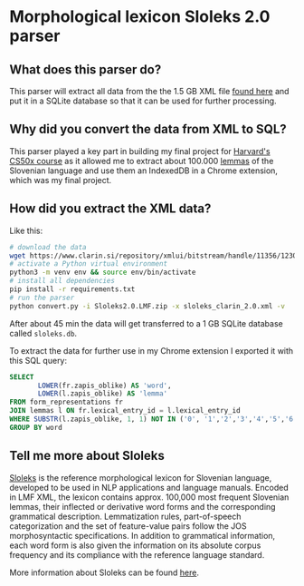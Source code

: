 # Morphological lexicon Sloleks 2.0 parser

## What does this parser do?
This parser will extract all data from the the 1.5 GB XML file [found here](https://www.clarin.si/repository/xmlui/handle/11356/1230)
and put it in a SQLite database so that it can be used for further processing.

## Why did you convert the data from XML to SQL?
This parser played a key part in building my final project for [Harvard's CS50x course](https://cs50.harvard.edu/x/) as 
it allowed me to extract about 100.000 [lemmas][1] of the Slovenian language and use them an IndexedDB in a Chrome extension,
which was my final project.

## How did you extract the XML data?
Like this:
```bash
# download the data
wget https://www.clarin.si/repository/xmlui/bitstream/handle/11356/1230/Sloleks2.0.LMF.zip
# activate a Python virtual environment
python3 -m venv env && source env/bin/activate
# install all dependencies
pip install -r requirements.txt
# run the parser
python convert.py -i Sloleks2.0.LMF.zip -x sloleks_clarin_2.0.xml -v
```

After about 45 min the data will get transferred to a 1 GB SQLite database called `sloleks.db`.

To extract the data for further use in my Chrome extension I exported it with this SQL query:
```sql
SELECT
       LOWER(fr.zapis_oblike) AS 'word',
       LOWER(l.zapis_oblike) AS 'lemma'
FROM form_representations fr
JOIN lemmas l ON fr.lexical_entry_id = l.lexical_entry_id
WHERE SUBSTR(l.zapis_oblike, 1, 1) NOT IN ('0', '1','2','3','4','5','6','7','8','9')
GROUP BY word
``` 

## Tell me more about Sloleks
[Sloleks](http://eng.slovenscina.eu/sloleks/opis) is the reference morphological lexicon for Slovenian language, developed to be used in NLP applications and 
language manuals. Encoded in LMF XML, the lexicon contains approx. 100,000 most frequent Slovenian lemmas, their 
inflected or derivative word forms and the corresponding grammatical description. Lemmatization rules, part-of-speech 
categorization and the set of feature-value pairs follow the JOS morphosyntactic specifications. In addition to 
grammatical information, each word form is also given the information on its absolute corpus frequency and its 
compliance with the reference language standard.

More information about Sloleks can be found [here](http://eng.slovenscina.eu/sloleks/opis).


[1]: https://en.wikipedia.org/wiki/Lemma_(morphology)